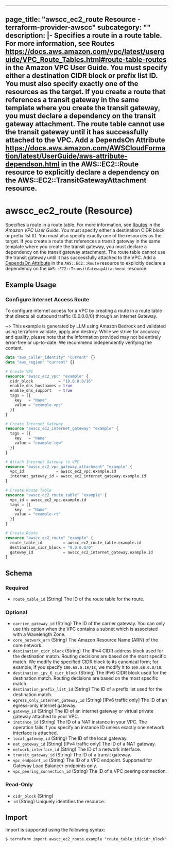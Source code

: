 
---
page_title: "awscc_ec2_route Resource - terraform-provider-awscc"
subcategory: ""
description: |-
  Specifies a route in a route table. For more information, see Routes https://docs.aws.amazon.com/vpc/latest/userguide/VPC_Route_Tables.html#route-table-routes in the Amazon VPC User Guide.
  You must specify either a destination CIDR block or prefix list ID. You must also specify exactly one of the resources as the target.
  If you create a route that references a transit gateway in the same template where you create the transit gateway, you must declare a dependency on the transit gateway attachment. The route table cannot use the transit gateway until it has successfully attached to the VPC. Add a DependsOn Attribute https://docs.aws.amazon.com/AWSCloudFormation/latest/UserGuide/aws-attribute-dependson.html in the AWS::EC2::Route resource to explicitly declare a dependency on the AWS::EC2::TransitGatewayAttachment resource.
---

# awscc_ec2_route (Resource)

Specifies a route in a route table. For more information, see [Routes](https://docs.aws.amazon.com/vpc/latest/userguide/VPC_Route_Tables.html#route-table-routes) in the *Amazon VPC User Guide*.
 You must specify either a destination CIDR block or prefix list ID. You must also specify exactly one of the resources as the target.
 If you create a route that references a transit gateway in the same template where you create the transit gateway, you must declare a dependency on the transit gateway attachment. The route table cannot use the transit gateway until it has successfully attached to the VPC. Add a [DependsOn Attribute](https://docs.aws.amazon.com/AWSCloudFormation/latest/UserGuide/aws-attribute-dependson.html) in the ``AWS::EC2::Route`` resource to explicitly declare a dependency on the ``AWS::EC2::TransitGatewayAttachment`` resource.

## Example Usage

### Configure Internet Access Route

To configure internet access for a VPC by creating a route in a route table that directs all outbound traffic (0.0.0.0/0) through an Internet Gateway.

~> This example is generated by LLM using Amazon Bedrock and validated using terraform validate, apply and destroy. While we strive for accuracy and quality, please note that the information provided may not be entirely error-free or up-to-date. We recommend independently verifying the content.

```terraform
data "aws_caller_identity" "current" {}
data "aws_region" "current" {}

# Create VPC
resource "awscc_ec2_vpc" "example" {
  cidr_block           = "10.0.0.0/16"
  enable_dns_hostnames = true
  enable_dns_support   = true
  tags = [{
    key   = "Name"
    value = "example-vpc"
  }]
}

# Create Internet Gateway
resource "awscc_ec2_internet_gateway" "example" {
  tags = [{
    key   = "Name"
    value = "example-igw"
  }]
}

# Attach Internet Gateway to VPC
resource "awscc_ec2_vpc_gateway_attachment" "example" {
  vpc_id              = awscc_ec2_vpc.example.id
  internet_gateway_id = awscc_ec2_internet_gateway.example.id
}

# Create Route Table
resource "awscc_ec2_route_table" "example" {
  vpc_id = awscc_ec2_vpc.example.id
  tags = [{
    key   = "Name"
    value = "example-rt"
  }]
}

# Create Route
resource "awscc_ec2_route" "example" {
  route_table_id         = awscc_ec2_route_table.example.id
  destination_cidr_block = "0.0.0.0/0"
  gateway_id             = awscc_ec2_internet_gateway.example.id
}
```

<!-- schema generated by tfplugindocs -->
## Schema

### Required

- `route_table_id` (String) The ID of the route table for the route.

### Optional

- `carrier_gateway_id` (String) The ID of the carrier gateway.
 You can only use this option when the VPC contains a subnet which is associated with a Wavelength Zone.
- `core_network_arn` (String) The Amazon Resource Name (ARN) of the core network.
- `destination_cidr_block` (String) The IPv4 CIDR address block used for the destination match. Routing decisions are based on the most specific match. We modify the specified CIDR block to its canonical form; for example, if you specify ``100.68.0.18/18``, we modify it to ``100.68.0.0/18``.
- `destination_ipv_6_cidr_block` (String) The IPv6 CIDR block used for the destination match. Routing decisions are based on the most specific match.
- `destination_prefix_list_id` (String) The ID of a prefix list used for the destination match.
- `egress_only_internet_gateway_id` (String) [IPv6 traffic only] The ID of an egress-only internet gateway.
- `gateway_id` (String) The ID of an internet gateway or virtual private gateway attached to your VPC.
- `instance_id` (String) The ID of a NAT instance in your VPC. The operation fails if you specify an instance ID unless exactly one network interface is attached.
- `local_gateway_id` (String) The ID of the local gateway.
- `nat_gateway_id` (String) [IPv4 traffic only] The ID of a NAT gateway.
- `network_interface_id` (String) The ID of a network interface.
- `transit_gateway_id` (String) The ID of a transit gateway.
- `vpc_endpoint_id` (String) The ID of a VPC endpoint. Supported for Gateway Load Balancer endpoints only.
- `vpc_peering_connection_id` (String) The ID of a VPC peering connection.

### Read-Only

- `cidr_block` (String)
- `id` (String) Uniquely identifies the resource.

## Import

Import is supported using the following syntax:

```shell
$ terraform import awscc_ec2_route.example "route_table_id|cidr_block"
```
